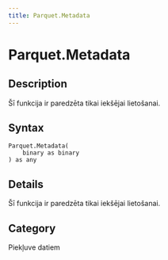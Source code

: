 ```yaml
---
title: Parquet.Metadata
---
```


# Parquet.Metadata


## Description

Šī funkcija ir paredzēta tikai iekšējai lietošanai.


## Syntax

```powerquery
Parquet.Metadata(
    binary as binary
) as any
```


## Details

Šī funkcija ir paredzēta tikai iekšējai lietošanai.



## Category
Piekļuve datiem
